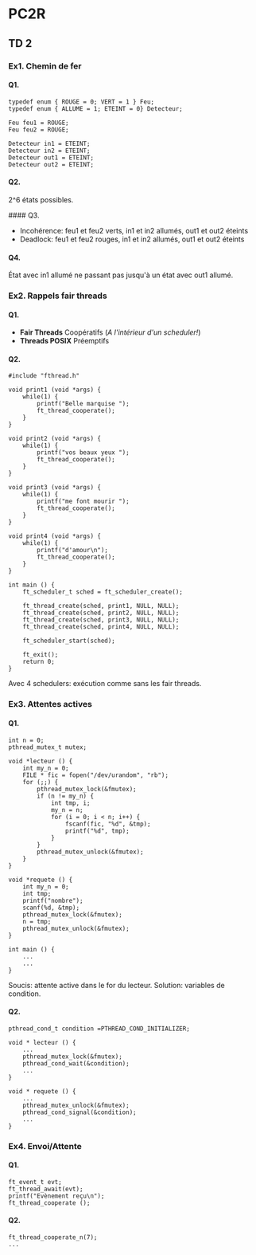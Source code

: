 # PC2R
## TD 2
### Ex1. Chemin de fer
#### Q1.
```
typedef enum { ROUGE = 0; VERT = 1 } Feu;
typedef enum { ALLUME = 1; ETEINT = 0} Detecteur;

Feu feu1 = ROUGE;
Feu feu2 = ROUGE;

Detecteur in1 = ETEINT;
Detecteur in2 = ETEINT;
Detecteur out1 = ETEINT;
Detecteur out2 = ETEINT;
```
#### Q2.
2^6 états possibles.

#### Q3.
* Incohérence: feu1 et feu2 verts, in1 et in2 allumés, out1 et out2 éteints
* Deadlock: feu1 et feu2 rouges, in1 et in2 allumés, out1 et out2 éteints

#### Q4.
État avec in1 allumé ne passant pas jusqu'à un état avec out1 allumé.

### Ex2. Rappels fair threads
#### Q1.
* **Fair Threads** Coopératifs (*A l'intérieur d'un scheduler!*)
* **Threads POSIX** Préemptifs

#### Q2.
```
#include "fthread.h"

void print1 (void *args) {
    while(1) {
        printf("Belle marquise ");
        ft_thread_cooperate();
    }
}

void print2 (void *args) {
    while(1) {
        printf("vos beaux yeux ");
        ft_thread_cooperate();
    }
}

void print3 (void *args) {
    while(1) {
        printf("me font mourir ");
        ft_thread_cooperate();
    }
}

void print4 (void *args) {
    while(1) {
        printf("d'amour\n");
        ft_thread_cooperate();
    }
}

int main () {
    ft_scheduler_t sched = ft_scheduler_create();

    ft_thread_create(sched, print1, NULL, NULL);
    ft_thread_create(sched, print2, NULL, NULL);
    ft_thread_create(sched, print3, NULL, NULL);
    ft_thread_create(sched, print4, NULL, NULL);

    ft_scheduler_start(sched);

    ft_exit();
    return 0;
}
```
Avec 4 schedulers: exécution comme sans les fair threads.

### Ex3. Attentes actives
#### Q1.
```
int n = 0;
pthread_mutex_t mutex;

void *lecteur () {
    int my_n = 0;
    FILE * fic = fopen("/dev/urandom", "rb");
    for (;;) {
        pthread_mutex_lock(&fmutex);
        if (n != my_n) {
            int tmp, i;
            my_n = n;
            for (i = 0; i < n; i++) {
                fscanf(fic, "%d", &tmp);
                printf("%d", tmp);
            }
        }
        pthread_mutex_unlock(&fmutex);
    }
}

void *requete () {
    int my_n = 0;
    int tmp;
    printf("nombre");
    scanf(%d, &tmp);
    pthread_mutex_lock(&fmutex);
    n = tmp;
    pthread_mutex_unlock(&fmutex);
}

int main () {
    ...
    ...
}
```
Soucis: attente active dans le for du lecteur.
Solution: variables de condition.

#### Q2.
```
pthread_cond_t condition =PTHREAD_COND_INITIALIZER;

void * lecteur () {
    ...
    pthread_mutex_lock(&fmutex);
    pthread_cond_wait(&condition);
    ...
}

void * requete () {
    ...
    pthread_mutex_unlock(&fmutex);
    pthread_cond_signal(&condition);
    ...
}
```

### Ex4. Envoi/Attente
#### Q1.
```
ft_event_t evt;
ft_thread_await(evt);
printf("Evènement reçu\n");
ft_thread_cooperate ();
```
#### Q2.
```
ft_thread_cooperate_n(7);
...
```
